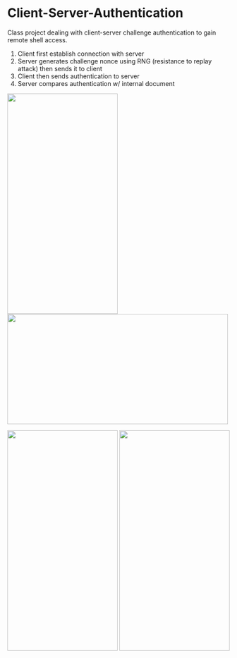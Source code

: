 # Client-Server-Authentication

Class project dealing with client-server challenge authentication to gain remote shell access.

1) Client first establish connection with server
2) Server generates challenge nonce using RNG (resistance to replay attack) then sends it to client
3) Client then sends authentication to server
4) Server compares authentication w/ internal document

<p>
<img src="https://user-images.githubusercontent.com/61510855/139593960-88d99f22-f421-4af5-a82f-24ade6b5ab68.png" width="250" height="500">

<img src="https://user-images.githubusercontent.com/61510855/139593961-42f8bbf1-8f29-410b-a948-bea49ff6fcf7.png" width="500" height="250">
</p>
<p>
<img src="https://user-images.githubusercontent.com/61510855/139593963-18e5a781-169f-4a53-8654-ffff9908ff28.png" width="250" height="500">
  
<img src="https://user-images.githubusercontent.com/61510855/139593964-304c31ac-6d16-4ce5-888a-7db7b6658d62.png" width="250" height="500">
</p>
